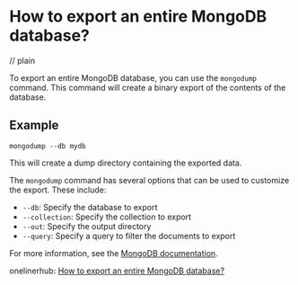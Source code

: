 # How to export an entire MongoDB database?
// plain

To export an entire MongoDB database, you can use the `mongodump` command. This command will create a binary export of the contents of the database.

## Example

```
mongodump --db mydb
```

This will create a dump directory containing the exported data.

The `mongodump` command has several options that can be used to customize the export. These include:

- `--db`: Specify the database to export
- `--collection`: Specify the collection to export
- `--out`: Specify the output directory
- `--query`: Specify a query to filter the documents to export

For more information, see the [MongoDB documentation](https://docs.mongodb.com/manual/reference/program/mongodump/).

onelinerhub: [How to export an entire MongoDB database?](https://onelinerhub.com/mongodb/how-to-export-an-entire-mongodb-database)